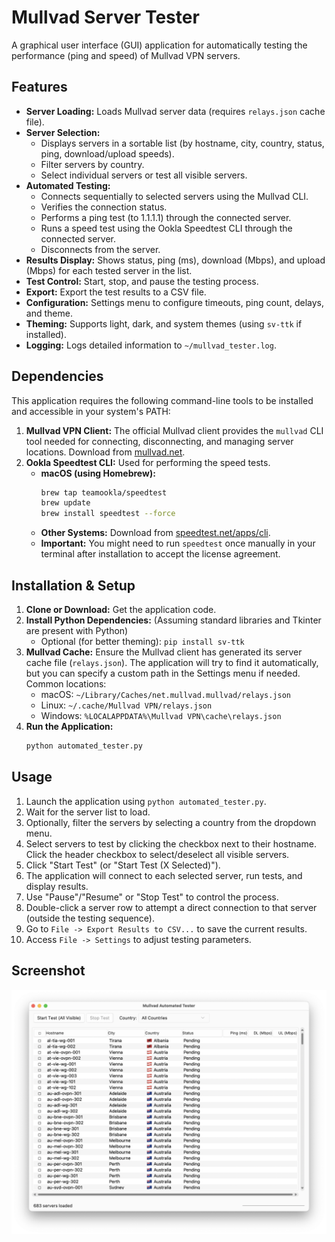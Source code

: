 # Mullvad Server Tester

A graphical user interface (GUI) application for automatically testing the performance (ping and speed) of Mullvad VPN servers.

## Features

*   **Server Loading:** Loads Mullvad server data (requires `relays.json` cache file).
*   **Server Selection:**
    *   Displays servers in a sortable list (by hostname, city, country, status, ping, download/upload speeds).
    *   Filter servers by country.
    *   Select individual servers or test all visible servers.
*   **Automated Testing:**
    *   Connects sequentially to selected servers using the Mullvad CLI.
    *   Verifies the connection status.
    *   Performs a ping test (to 1.1.1.1) through the connected server.
    *   Runs a speed test using the Ookla Speedtest CLI through the connected server.
    *   Disconnects from the server.
*   **Results Display:** Shows status, ping (ms), download (Mbps), and upload (Mbps) for each tested server in the list.
*   **Test Control:** Start, stop, and pause the testing process.
*   **Export:** Export the test results to a CSV file.
*   **Configuration:** Settings menu to configure timeouts, ping count, delays, and theme.
*   **Theming:** Supports light, dark, and system themes (using `sv-ttk` if installed).
*   **Logging:** Logs detailed information to `~/mullvad_tester.log`.

## Dependencies

This application requires the following command-line tools to be installed and accessible in your system's PATH:

1.  **Mullvad VPN Client:** The official Mullvad client provides the `mullvad` CLI tool needed for connecting, disconnecting, and managing server locations. Download from [mullvad.net](https://mullvad.net/).
2.  **Ookla Speedtest CLI:** Used for performing the speed tests.
    *   **macOS (using Homebrew):**
        ```bash
        brew tap teamookla/speedtest
        brew update
        brew install speedtest --force
        ```
    *   **Other Systems:** Download from [speedtest.net/apps/cli](https://speedtest.net/apps/cli).
    *   **Important:** You might need to run `speedtest` once manually in your terminal after installation to accept the license agreement.

## Installation & Setup

1.  **Clone or Download:** Get the application code.
2.  **Install Python Dependencies:** (Assuming standard libraries and Tkinter are present with Python)
    *   Optional (for better theming): `pip install sv-ttk`
3.  **Mullvad Cache:** Ensure the Mullvad client has generated its server cache file (`relays.json`). The application will try to find it automatically, but you can specify a custom path in the Settings menu if needed. Common locations:
    *   macOS: `~/Library/Caches/net.mullvad.mullvad/relays.json`
    *   Linux: `~/.cache/Mullvad VPN/relays.json`
    *   Windows: `%LOCALAPPDATA%\Mullvad VPN\cache\relays.json`
4.  **Run the Application:**
    ```bash
    python automated_tester.py
    ```

## Usage

1.  Launch the application using `python automated_tester.py`.
2.  Wait for the server list to load.
3.  Optionally, filter the servers by selecting a country from the dropdown menu.
4.  Select servers to test by clicking the checkbox next to their hostname. Click the header checkbox to select/deselect all visible servers.
5.  Click "Start Test" (or "Start Test (X Selected)").
6.  The application will connect to each selected server, run tests, and display results.
7.  Use "Pause"/"Resume" or "Stop Test" to control the process.
8.  Double-click a server row to attempt a direct connection to that server (outside the testing sequence).
9.  Go to `File -> Export Results to CSV...` to save the current results.
10. Access `File -> Settings` to adjust testing parameters.

## Screenshot

![Application Screenshot](Screenshot.png)
